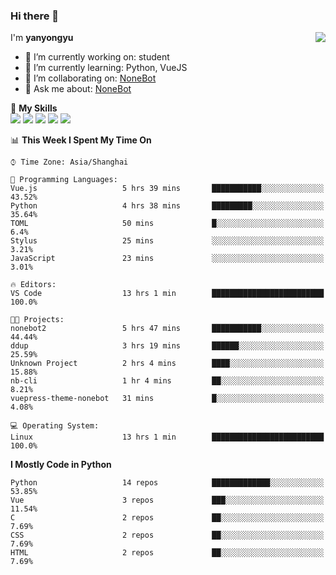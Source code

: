 ### Hi there 👋

<a href="#">
  <img align="right" src="https://github-readme-stats.vercel.app/api?username=yanyongyu&count_private=true&show_icons=true&bg_color=15,f2f7fd,E0EAFC" />
</a>

I'm **yanyongyu**

- 🔭 I’m currently working on: student
- 🌱 I’m currently learning: Python, VueJS
- 👯 I’m collaborating on: [NoneBot](https://github.com/nonebot)
- 💬 Ask me about: [NoneBot](https://github.com/nonebot)

🌟 **My Skills**  
![](https://img.shields.io/badge/-Python-3e74a2?style=flat-square&logo=Python&logoColor=fff)
![](https://img.shields.io/badge/-Vue-4fc08d?style=flat-square&logo=Vue.js&logoColor=fff)
![](https://img.shields.io/badge/-Node.js-339933?style=flat-square&logo=Node.js&logoColor=fff)
![](https://img.shields.io/badge/-Docker-2496ED?style=flat-square&logo=Docker&logoColor=fff)
![](https://img.shields.io/badge/-Linux-000000?style=flat-square&logo=Linux&logoColor=fff)

<!--START_SECTION:waka-->
📊 **This Week I Spent My Time On** 

```text
⌚︎ Time Zone: Asia/Shanghai

💬 Programming Languages: 
Vue.js                   5 hrs 39 mins       ███████████░░░░░░░░░░░░░░   43.52% 
Python                   4 hrs 38 mins       █████████░░░░░░░░░░░░░░░░   35.64% 
TOML                     50 mins             █░░░░░░░░░░░░░░░░░░░░░░░░   6.4% 
Stylus                   25 mins             ░░░░░░░░░░░░░░░░░░░░░░░░░   3.21% 
JavaScript               23 mins             ░░░░░░░░░░░░░░░░░░░░░░░░░   3.01%

🔥 Editors: 
VS Code                  13 hrs 1 min        █████████████████████████   100.0%

🐱‍💻 Projects: 
nonebot2                 5 hrs 47 mins       ███████████░░░░░░░░░░░░░░   44.44% 
ddup                     3 hrs 19 mins       ██████░░░░░░░░░░░░░░░░░░░   25.59% 
Unknown Project          2 hrs 4 mins        ████░░░░░░░░░░░░░░░░░░░░░   15.88% 
nb-cli                   1 hr 4 mins         ██░░░░░░░░░░░░░░░░░░░░░░░   8.21% 
vuepress-theme-nonebot   31 mins             █░░░░░░░░░░░░░░░░░░░░░░░░   4.08%

💻 Operating System: 
Linux                    13 hrs 1 min        █████████████████████████   100.0%

```

**I Mostly Code in Python** 

```text
Python                   14 repos            █████████████░░░░░░░░░░░░   53.85% 
Vue                      3 repos             ███░░░░░░░░░░░░░░░░░░░░░░   11.54% 
C                        2 repos             ██░░░░░░░░░░░░░░░░░░░░░░░   7.69% 
CSS                      2 repos             ██░░░░░░░░░░░░░░░░░░░░░░░   7.69% 
HTML                     2 repos             ██░░░░░░░░░░░░░░░░░░░░░░░   7.69%

```



<!--END_SECTION:waka-->
